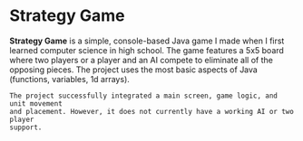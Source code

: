 # Strategy Game

**Strategy Game** is a simple, console-based Java game I made when I first learned
    computer science in high school. The game features a 5x5 board where two players
    or a player and an AI compete to eliminate all of the opposing pieces. The project
    uses the most basic aspects of Java (functions, variables, 1d arrays).

    The project successfully integrated a main screen, game logic, and unit movement
    and placement. However, it does not currently have a working AI or two player
    support.